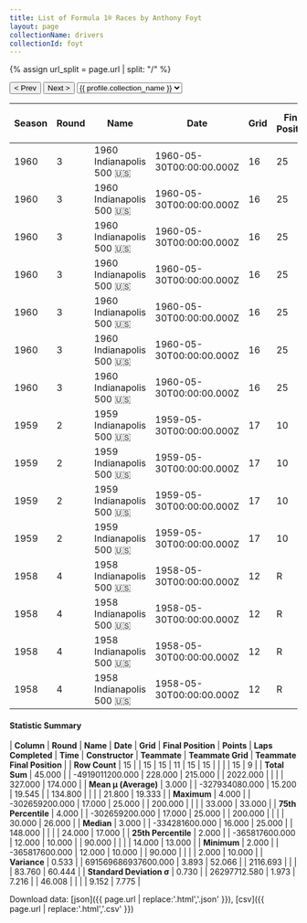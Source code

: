 ```yaml
---
title: List of Formula 1® Races by Anthony Foyt
layout: page
collectionName: drivers
collectionId: foyt
---
```


{% assign url_split = page.url | split: "/" %}
<div id="collection-navigation">
<button onclick="selector.options[selector.selectedIndex-1].value && (window.location = selector.options[selector.selectedIndex-1].value);">&lt; Prev</button>
<button onclick="selector.options[selector.selectedIndex+1].value && (window.location = selector.options[selector.selectedIndex+1].value);">Next &gt;</button>
<select id="selector" onchange="this.options[this.selectedIndex].value && (window.location = this.options[this.selectedIndex].value);">
  {% for collectionId in site.data[page.collectionName].refs %}
    {% if collectionId == page.collectionId %}
      {% assign selected = "selected" %}
    {% else %}
      {% assign selected = "" %}
    {% endif %}
    {% assign profile = site.data[page.collectionName][collectionId].profile %}
    <option value="/f1/{{ page.collectionName }}/{{ collectionId }}/{{ url_split[4] }}" {{ selected }}>{{ profile.collection_name }}</option>
  {% endfor %}
</select>
</div>

| Season | Round | Name | Date | Grid | Final Position | Points | Laps Completed | Time | Constructor | Teammate | Teammate Grid | Teammate Final Position |
|--|--|--|--|--|--|--|--|--|--|--|--|--|
| 1960 | 3 | 1960 Indianapolis 500 🇺🇸 | 1960-05-30T00:00:00.000Z | 16 | 25 | 0.0 | 90 |   | Kurtis Kraft 🇺🇸 | [Bob Christie 🇺🇸](/f1/drivers/christie) | 14 | 10 |
| 1960 | 3 | 1960 Indianapolis 500 🇺🇸 | 1960-05-30T00:00:00.000Z | 16 | 25 | 0.0 | 90 |   | Kurtis Kraft 🇺🇸 | [Gene Hartley 🇺🇸](/f1/drivers/hartley) | 24 | 14 |
| 1960 | 3 | 1960 Indianapolis 500 🇺🇸 | 1960-05-30T00:00:00.000Z | 16 | 25 | 0.0 | 90 |   | Kurtis Kraft 🇺🇸 | [Shorty Templeman 🇺🇸](/f1/drivers/templeman) | 19 | 17 |
| 1960 | 3 | 1960 Indianapolis 500 🇺🇸 | 1960-05-30T00:00:00.000Z | 16 | 25 | 0.0 | 90 |   | Kurtis Kraft 🇺🇸 | [Don Freeland 🇺🇸](/f1/drivers/freeland) | 11 | 22 |
| 1960 | 3 | 1960 Indianapolis 500 🇺🇸 | 1960-05-30T00:00:00.000Z | 16 | 25 | 0.0 | 90 |   | Kurtis Kraft 🇺🇸 | [Eddie Russo 🇺🇸](/f1/drivers/russo) | 29 | 26 |
| 1960 | 3 | 1960 Indianapolis 500 🇺🇸 | 1960-05-30T00:00:00.000Z | 16 | 25 | 0.0 | 90 |   | Kurtis Kraft 🇺🇸 | [Gene Force 🇺🇸](/f1/drivers/force) | 20 | 28 |
| 1960 | 3 | 1960 Indianapolis 500 🇺🇸 | 1960-05-30T00:00:00.000Z | 16 | 25 | 0.0 | 90 |   | Kurtis Kraft 🇺🇸 | [Dempsey Wilson 🇺🇸](/f1/drivers/dempsey_wilson) | 33 | 33 |
| 1959 | 2 | 1959 Indianapolis 500 🇺🇸 | 1959-05-30T00:00:00.000Z | 17 | 10 | 0.0 | 200 | +4:14.48 | Kuzma 🇺🇸 | [Gene Hartley 🇺🇸](/f1/drivers/hartley) | 9 | 11 |
| 1959 | 2 | 1959 Indianapolis 500 🇺🇸 | 1959-05-30T00:00:00.000Z | 17 | 10 | 0.0 | 200 | +4:14.48 | Kuzma 🇺🇸 | [Eddie Sachs 🇺🇸](/f1/drivers/sachs) | 2 | R |
| 1959 | 2 | 1959 Indianapolis 500 🇺🇸 | 1959-05-30T00:00:00.000Z | 17 | 10 | 0.0 | 200 | +4:14.48 | Kuzma 🇺🇸 | [Al Keller 🇺🇸](/f1/drivers/keller) | 28 | R |
| 1959 | 2 | 1959 Indianapolis 500 🇺🇸 | 1959-05-30T00:00:00.000Z | 17 | 10 | 0.0 | 200 | +4:14.48 | Kuzma 🇺🇸 | [Bill Cheesbourg 🇺🇸](/f1/drivers/cheesbourg) | 30 | R |
| 1958 | 4 | 1958 Indianapolis 500 🇺🇸 | 1958-05-30T00:00:00.000Z | 12 | R | 0.0 | 148 |   | Kuzma 🇺🇸 | [Johnnie Tolan 🇺🇸](/f1/drivers/tolan) | 30 | 13 |
| 1958 | 4 | 1958 Indianapolis 500 🇺🇸 | 1958-05-30T00:00:00.000Z | 12 | R | 0.0 | 148 |   | Kuzma 🇺🇸 | [Dempsey Wilson 🇺🇸](/f1/drivers/dempsey_wilson) | 32 | R |
| 1958 | 4 | 1958 Indianapolis 500 🇺🇸 | 1958-05-30T00:00:00.000Z | 12 | R | 0.0 | 148 |   | Kuzma 🇺🇸 | [Eddie Sachs 🇺🇸](/f1/drivers/sachs) | 18 | R |
| 1958 | 4 | 1958 Indianapolis 500 🇺🇸 | 1958-05-30T00:00:00.000Z | 12 | R | 0.0 | 148 |   | Kuzma 🇺🇸 | [Art Bisch 🇺🇸](/f1/drivers/bisch) | 28 | R |

#### Statistic Summary

| **Column** | **Round** | **Name** | **Date** | **Grid** | **Final Position** | **Points** | **Laps Completed** | **Time** | **Constructor** | **Teammate** | **Teammate Grid** | **Teammate Final Position** |
| **Row Count** | 15 |  | 15 | 15 | 11 | 15 | 15 |  |  |  | 15 | 9 |
| **Total Sum** | 45.000 |  | -4919011200.000 | 228.000 | 215.000 |  | 2022.000 |  |  |  | 327.000 | 174.000 |
| **Mean μ (Average)** | 3.000 |  | -327934080.000 | 15.200 | 19.545 |  | 134.800 |  |  |  | 21.800 | 19.333 |
| **Maximum** | 4.000 |  | -302659200.000 | 17.000 | 25.000 |  | 200.000 |  |  |  | 33.000 | 33.000 |
| **75th Percentile** | 4.000 |  | -302659200.000 | 17.000 | 25.000 |  | 200.000 |  |  |  | 30.000 | 26.000 |
| **Median** | 3.000 |  | -334281600.000 | 16.000 | 25.000 |  | 148.000 |  |  |  | 24.000 | 17.000 |
| **25th Percentile** | 2.000 |  | -365817600.000 | 12.000 | 10.000 |  | 90.000 |  |  |  | 14.000 | 13.000 |
| **Minimum** | 2.000 |  | -365817600.000 | 12.000 | 10.000 |  | 90.000 |  |  |  | 2.000 | 10.000 |
| **Variance** | 0.533 |  | 691569686937600.000 | 3.893 | 52.066 |  | 2116.693 |  |  |  | 83.760 | 60.444 |
| **Standard Deviation σ** | 0.730 |  | 26297712.580 | 1.973 | 7.216 |  | 46.008 |  |  |  | 9.152 | 7.775 |

Download data: [json]({{ page.url | replace:'.html','.json' }}), [csv]({{ page.url | replace:'.html','.csv' }})
